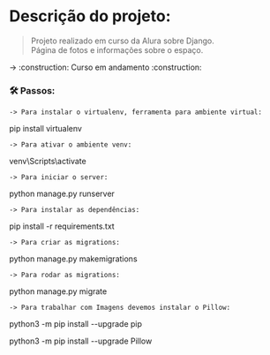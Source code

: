 # Descrição do projeto:
>Projeto realizado em curso da Alura sobre Django.<br>
>Página de fotos e informações sobre o espaço.

<p>
  -> :construction: Curso em andamento :construction:
</p>


### 🛠️ Passos:

`-> Para instalar o virtualenv, ferramenta para ambiente virtual:`
<p>pip install virtualenv</p>

`-> Para ativar o ambiente venv:`
<p>venv\Scripts\activate</p>

`-> Para iniciar o server:`
<p>python manage.py runserver</p>

`-> Para instalar as dependências:`
<p>pip install -r requirements.txt</p>

`-> Para criar as migrations:`
<p>python manage.py makemigrations</p>

`-> Para rodar as migrations:`
<p>python manage.py migrate</p>

`-> Para trabalhar com Imagens devemos instalar o Pillow:`
<p>python3 -m pip install --upgrade pip</p>
<p>python3 -m pip install --upgrade Pillow</p>